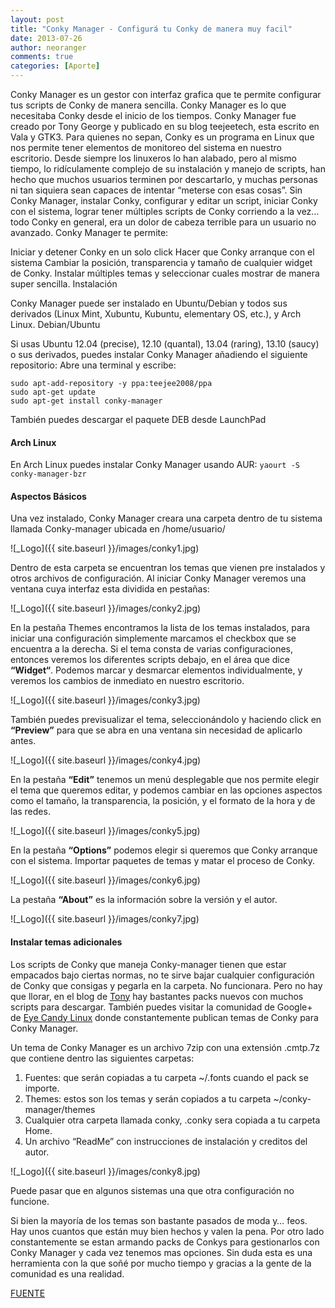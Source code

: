 ```yaml
---
layout: post
title: "Conky Manager - Configurá tu Conky de manera muy facil"
date: 2013-07-26
author: neoranger
comments: true
categories: [Aporte]
---
```


Conky Manager es un gestor con interfaz grafica que te permite configurar tus scripts de Conky de manera sencilla. Conky Manager es lo que necesitaba Conky desde el inicio de los tiempos.
Conky Manager fue creado por Tony George y publicado en su blog teejeetech, esta escrito en Vala y GTK3.
Para quienes no sepan, Conky es un programa en Linux que nos permite tener elementos de monitoreo del sistema en nuestro escritorio. Desde siempre los linuxeros lo han alabado, pero al mismo tiempo, lo ridículamente complejo de su instalación y manejo de scripts, han hecho que muchos usuarios terminen por descartarlo, y muchas personas ni tan siquiera sean capaces de intentar “meterse con esas cosas”.
Sin Conky Manager, instalar Conky, configurar y editar un script, iniciar Conky con el sistema, lograr tener múltiples scripts de Conky corriendo a la vez… todo Conky en general, era un dolor de cabeza terrible para un usuario no avanzado.
Conky Manager te permite:

Iniciar y detener Conky en un solo click
Hacer que Conky arranque con el sistema
Cambiar la posición, transparencia y tamaño de cualquier widget de Conky.
Instalar múltiples temas y seleccionar cuales mostrar de manera super sencilla.
Instalación

Conky Manager puede ser instalado en Ubuntu/Debian y todos sus derivados (Linux Mint, Xubuntu, Kubuntu, elementary OS, etc.), y Arch Linux.
Debian/Ubuntu

Si usas Ubuntu 12.04 (precise), 12.10 (quantal), 13.04 (raring), 13.10 (saucy) o sus derivados, puedes instalar Conky Manager añadiendo el siguiente repositorio:
Abre una terminal y escribe:

```
sudo apt-add-repository -y ppa:teejee2008/ppa
sudo apt-get update
sudo apt-get install conky-manager
```

También puedes descargar el paquete DEB desde LaunchPad

#### Arch Linux

En Arch Linux puedes instalar Conky Manager usando AUR:
`yaourt -S conky-manager-bzr`

#### Aspectos Básicos

Una vez instalado, Conky Manager creara una carpeta dentro de tu sistema llamada Conky-manager ubicada en /home/usuario/

![_Logo]({{ site.baseurl }}/images/conky1.jpg)

Dentro de esta carpeta se encuentran los temas que vienen pre instalados y otros archivos de configuración.
Al iniciar Conky Manager veremos una ventana cuya interfaz esta dividida en pestañas:

![_Logo]({{ site.baseurl }}/images/conky2.jpg)

En la pestaña Themes encontramos la lista de los temas instalados, para iniciar una configuración simplemente marcamos el checkbox que se encuentra a la derecha.
Si el tema consta de varias configuraciones, entonces veremos los diferentes scripts debajo, en el área que dice **“Widget“**. Podemos marcar y desmarcar elementos individualmente, y veremos los cambios de inmediato en nuestro escritorio.

![_Logo]({{ site.baseurl }}/images/conky3.jpg)

También puedes previsualizar el tema, seleccionándolo y haciendo click en **“Preview”** para que se abra en una ventana sin necesidad de aplicarlo antes.

![_Logo]({{ site.baseurl }}/images/conky4.jpg)

En la pestaña **“Edit”** tenemos un menú desplegable que nos permite elegir el tema que queremos editar, y podemos cambiar en las opciones aspectos como el tamaño, la transparencia, la posición, y el formato de la hora y de las redes.

![_Logo]({{ site.baseurl }}/images/conky5.jpg)

En la pestaña **“Options”** podemos elegir si queremos que Conky arranque con el sistema. Importar paquetes de temas y matar el proceso de Conky.

![_Logo]({{ site.baseurl }}/images/conky6.jpg)

La pestaña **“About”** es la información sobre la versión y el autor.

![_Logo]({{ site.baseurl }}/images/conky7.jpg)

#### Instalar temas adicionales

Los scripts de Conky que maneja Conky-manager tienen que estar empacados bajo ciertas normas, no te sirve bajar cualquier configuración de Conky que consigas y pegarla en la carpeta. No funcionara.
Pero no hay que llorar, en el blog de [Tony](http://teejeetech.blogspot.in/) hay bastantes packs nuevos con muchos scripts para descargar.
También puedes visitar la comunidad de Google+ de [Eye Candy Linux](https://plus.google.com/u/0/communities/104794997718869399105) donde constantemente publican temas de Conky para Conky Manager.

Un tema de Conky Manager es un archivo 7zip con una extensión .cmtp.7z que contiene dentro las siguientes carpetas:

1. Fuentes: que serán copiadas a tu carpeta ~/.fonts cuando el pack se importe.
2. Themes: estos son los temas y serán copiados a tu carpeta ~/conky-manager/themes
3. Cualquier otra carpeta llamada conky, .conky sera copiada a tu carpeta Home.
4. Un archivo “ReadMe” con instrucciones de instalación y creditos del autor.


![_Logo]({{ site.baseurl }}/images/conky8.jpg)

Puede pasar que en algunos sistemas una que otra configuración no funcione.

Si bien la mayoría de los temas son bastante pasados de moda y… feos. Hay unos cuantos que están muy bien hechos y valen la pena. Por otro lado constantemente se estan armando packs de Conkys para gestionarlos con Conky Manager y cada vez tenemos mas opciones.
Sin duda esta es una herramienta con la que soñé por mucho tiempo y gracias a la gente de la comunidad es una realidad.

[FUENTE](http://artescritorio.com/conky-manager-es-todo-lo-que-necesitas-para-gestionar-conky-sin-morir-en-el-intento)
